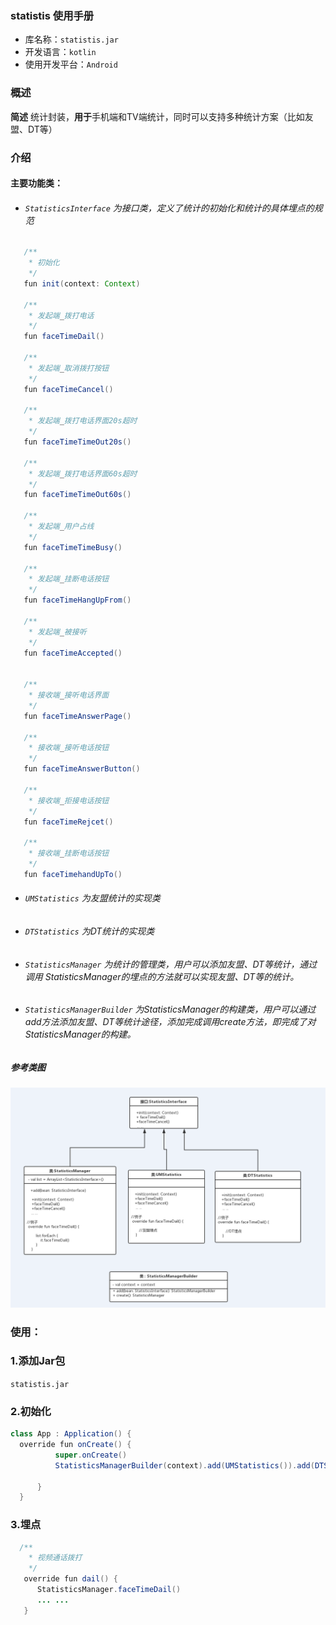 ### statistis 使用手册
* 库名称：`statistis.jar`
* 开发语言：`kotlin`
* 使用开发平台：`Android` </br>

### 概述
**简述** 统计封装，**用于**手机端和TV端统计，同时可以支持多种统计方案（比如友盟、DT等）

### 介绍
#### 主要功能类：

* ###### `StatisticsInterface` 为接口类，定义了统计的初始化和统计的具体埋点的规范

``` java
   /**
    * 初始化
    */
   fun init(context: Context)

   /**
    * 发起端_拨打电话
    */
   fun faceTimeDail()

   /**
    * 发起端_取消拨打按钮
    */
   fun faceTimeCancel()

   /**
    * 发起端_拨打电话界面20s超时
    */
   fun faceTimeTimeOut20s()

   /**
    * 发起端_拨打电话界面60s超时
    */
   fun faceTimeTimeOut60s()

   /**
    * 发起端_用户占线
    */
   fun faceTimeTimeBusy()

   /**
    * 发起端_挂断电话按钮
    */
   fun faceTimeHangUpFrom()

   /**
    * 发起端_被接听
    */
   fun faceTimeAccepted()


   /**
    * 接收端_接听电话界面
    */
   fun faceTimeAnswerPage()

   /**
    * 接收端_接听电话按钮
    */
   fun faceTimeAnswerButton()

   /**
    * 接收端_拒接电话按钮
    */
   fun faceTimeRejcet()

   /**
    * 接收端_挂断电话按钮
    */
   fun faceTimehandUpTo()
```
* ###### `UMStatistics` 为友盟统计的实现类
* ###### `DTStatistics` 为DT统计的实现类
* ###### `StatisticsManager` 为统计的管理类，用户可以添加友盟、DT等统计，通过调用 StatisticsManager的埋点的方法就可以实现友盟、DT等的统计。
* ###### `StatisticsManagerBuilder` 为StatisticsManager的构建类，用户可以通过add方法添加友盟、DT等统计途径，添加完成调用create方法，即完成了对StatisticsManager的构建。


##### 参考类图

![image](tongji.PNG)

### 使用：
### 1.添加Jar包
`statistis.jar`
### 2.初始化
``` java
class App : Application() {
  override fun onCreate() {
          super.onCreate()
          StatisticsManagerBuilder(context).add(UMStatistics()).add(DTStatistics()).create() //初始化 友盟统计，DT统计

      }
  }
```
### 3.埋点
```java
  /**
    * 视频通话拨打
    */
   override fun dail() {
      StatisticsManager.faceTimeDail()
      ... ...
   }
```
